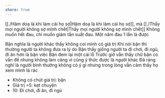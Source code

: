 ```yaml
---
share: true
---
```

[[./Hăm doạ là khi làm cái họ sợ|Hăm doạ là khi làm cái họ sợ]], mà [[./Thấy mọi người không sợ mình chết|Thấy mọi người không sợ mình chết]]
Không muốn hết đau, chỉ muốn giảm tần suất đau. Một năm đau 1 lần là được

Bận nghĩa là người khác thấy không coi mình có giá trị
Khi nói bận thì thường người ta không đưa ra lý do
Bận thấy giống người ta đi chơi, đi ngủ, đi ăn hơn là bận việc
Bận đem lại một cái lỗ
Trước giờ vẫn thấy chữ bận có vấn đề nhưng không làm căng vì cũng ý thức được là người khác 
Đã ráng nghĩ là người bình thường không có ý gì nhưng trong lòng vẫn cảm thấy họ xem mình là rác
- Không có chút giá trị: bận
- Giá trị =5: kẹt chuyện
- 10: Đi chơi, đi ăn, đi ngủ